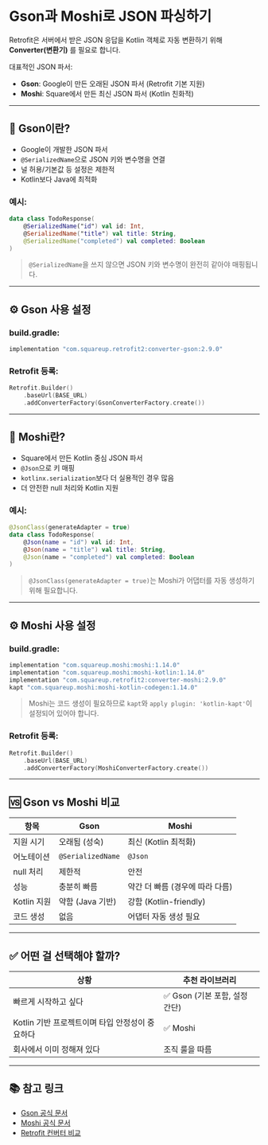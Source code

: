 # Gson과 Moshi로 JSON 파싱하기

Retrofit은 서버에서 받은 JSON 응답을 Kotlin 객체로 자동 변환하기 위해 **Converter(변환기)** 를 필요로 합니다.

대표적인 JSON 파서:
- **Gson**: Google이 만든 오래된 JSON 파서 (Retrofit 기본 지원)
- **Moshi**: Square에서 만든 최신 JSON 파서 (Kotlin 친화적)

---

## 🤖 Gson이란?

- Google이 개발한 JSON 파서
- `@SerializedName`으로 JSON 키와 변수명을 연결
- 널 허용/기본값 등 설정은 제한적
- Kotlin보다 Java에 최적화

### 예시:

```kotlin
data class TodoResponse(
    @SerializedName("id") val id: Int,
    @SerializedName("title") val title: String,
    @SerializedName("completed") val completed: Boolean
)
````

> `@SerializedName`을 쓰지 않으면 JSON 키와 변수명이 완전히 같아야 매핑됩니다.

---

## ⚙️ Gson 사용 설정

### build.gradle:

```gradle
implementation "com.squareup.retrofit2:converter-gson:2.9.0"
```

### Retrofit 등록:

```kotlin
Retrofit.Builder()
    .baseUrl(BASE_URL)
    .addConverterFactory(GsonConverterFactory.create())
```

---

## 🐻 Moshi란?

* Square에서 만든 Kotlin 중심 JSON 파서
* `@Json`으로 키 매핑
* `kotlinx.serialization`보다 더 실용적인 경우 많음
* 더 안전한 null 처리와 Kotlin 지원

### 예시:

```kotlin
@JsonClass(generateAdapter = true)
data class TodoResponse(
    @Json(name = "id") val id: Int,
    @Json(name = "title") val title: String,
    @Json(name = "completed") val completed: Boolean
)
```

> `@JsonClass(generateAdapter = true)`는 Moshi가 어댑터를 자동 생성하기 위해 필요합니다.

---

## ⚙️ Moshi 사용 설정

### build.gradle:

```gradle
implementation "com.squareup.moshi:moshi:1.14.0"
implementation "com.squareup.moshi:moshi-kotlin:1.14.0"
implementation "com.squareup.retrofit2:converter-moshi:2.9.0"
kapt "com.squareup.moshi:moshi-kotlin-codegen:1.14.0"
```

> Moshi는 코드 생성이 필요하므로 `kapt`와 `apply plugin: 'kotlin-kapt'`이 설정되어 있어야 합니다.

### Retrofit 등록:

```kotlin
Retrofit.Builder()
    .baseUrl(BASE_URL)
    .addConverterFactory(MoshiConverterFactory.create())
```

---

## 🆚 Gson vs Moshi 비교

| 항목        | Gson              | Moshi                |
| --------- | ----------------- | -------------------- |
| 지원 시기     | 오래됨 (성숙)          | 최신 (Kotlin 최적화)      |
| 어노테이션     | `@SerializedName` | `@Json`              |
| null 처리   | 제한적               | 안전                   |
| 성능        | 충분히 빠름            | 약간 더 빠름 (경우에 따라 다름)  |
| Kotlin 지원 | 약함 (Java 기반)      | 강함 (Kotlin-friendly) |
| 코드 생성     | 없음                | 어댑터 자동 생성 필요         |

---

## ✅ 어떤 걸 선택해야 할까?

| 상황                            | 추천 라이브러리              |
| ----------------------------- | --------------------- |
| 빠르게 시작하고 싶다                   | ✅ Gson (기본 포함, 설정 간단) |
| Kotlin 기반 프로젝트이며 타입 안정성이 중요하다 | ✅ Moshi               |
| 회사에서 이미 정해져 있다                | 조직 룰을 따름              |

---

## 📚 참고 링크

* [Gson 공식 문서](https://github.com/google/gson)
* [Moshi 공식 문서](https://github.com/square/moshi)
* [Retrofit 컨버터 비교](https://square.github.io/retrofit/)
